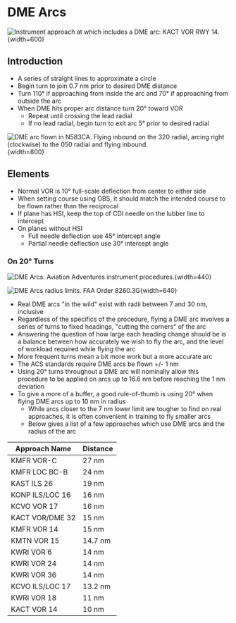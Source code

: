 # DME Arcs

![Instrument approach at which includes a DME arc: KACT VOR RWY 14.](/img/iap/kact-vor-rwy-14.png){width=600}

## Introduction

* A series of straight lines to approximate a circle
* Begin turn to join 0.7 nm prior to desired DME distance
* Turn 110&#176; if approaching from inside the arc and 70&#176; if approaching from outside the arc
* When DME hits proper arc distance turn 20&#176; toward VOR
  * Repeat until crossing the lead radial
  * If no lead radial, begin turn to exit arc 5&#176; prior to desired radial

![DME arc flown in N583CA. Flying inbound on the 320 radial, arcing right (clockwise) to the 050 radial and flying inbound.](/img/dme-arc.jpg){width=800}

## Elements

* Normal VOR is 10&#176; full-scale deflection from center to either side
* When setting course using OBS, it should match the intended course to be flown rather than the reciprocal
* If plane has HSI, keep the top of CDI needle on the lubber line to intercept
* On planes without HSI
  * Full needle deflection use 45&#176; intercept angle
  * Partial needle deflection use 30&#176; intercept angle

### On 20&#176; Turns

![DME Arcs. Aviation Adventures instrument procedures.](/img/avad-dme-arcs.jpg){width=440}

![DME Arcs radius limits. [FAA Order 8260.3G](https://www.faa.gov/documentLibrary/media/Order/Order_8260.3G.pdf)](/img/order-8260-3g-pg-66-dme-arcs.png){width=640}

* Real DME arcs "in the wild" exist with radii between 7 and 30 nm, inclusive
* Regardless of the specifics of the procedure, flying a DME arc involves a series of turns to fixed headings, "cutting the corners" of the arc
* Answering the question of how large each heading change should be is a balance between how accurately we wish to fly the arc, and the level of workload required while flying the arc
* More frequent turns mean a bit more work but a more accurate arc
* The ACS standards require DME arcs be flown +/- 1 nm
* Using 20&#176; turns throughout a DME arc will nominally allow this procedure to be applied on arcs up to 16.6 nm before reaching the 1 nm deviation
* To give a more of a buffer, a good rule-of-thumb is using 20&#176; when flying DME arcs up to 10 nm in radius
  * While arcs closer to the 7 nm lower limit are tougher to find on real approaches, it is often convenient in training to fly smaller arcs
  * Below gives a list of a few approaches which use DME arcs and the radius of the arc

| Approach Name     | Distance |
|-------------------|----------|
| KMFR VOR-C        | 27 nm    |
| KMFR LOC BC-B     | 24 nm    |
| KAST ILS 26       | 19 nm    |
| KONP ILS/LOC 16   | 16 nm    |
| KCVO VOR 17       | 16 nm    |
| KACT VOR/DME 32   | 15 nm    |
| KMFR VOR 14       | 15 nm    |
| KMTN VOR 15       | 14.7 nm  |
| KWRI VOR 6        | 14 nm    |
| KWRI VOR 24       | 14 nm    |
| KWRI VOR 36       | 14 nm    |
| KCVO ILS/LOC 17   | 13.2 nm  |
| KWRI VOR 18       | 11 nm    |
| KACT VOR 14       | 10 nm    |
